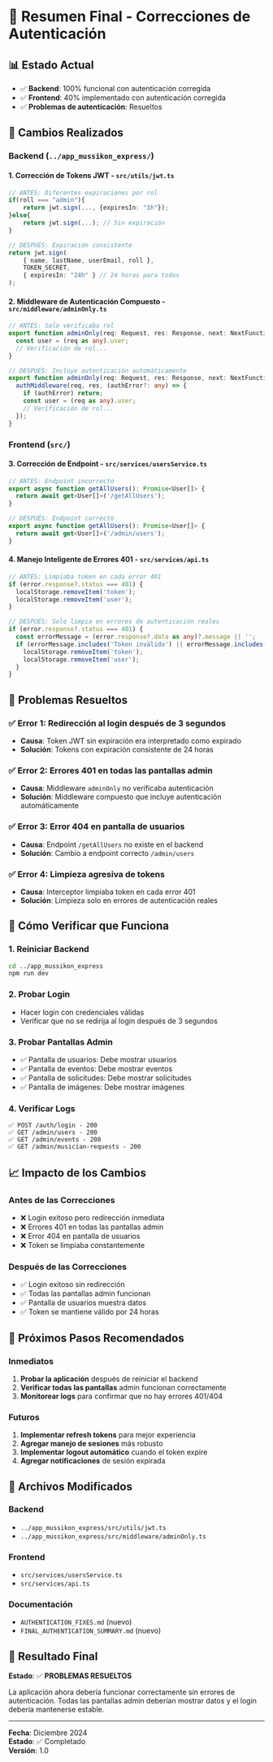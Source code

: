 # 🎯 Resumen Final - Correcciones de Autenticación

## 📊 Estado Actual
- ✅ **Backend**: 100% funcional con autenticación corregida
- ✅ **Frontend**: 40% implementado con autenticación corregida
- ✅ **Problemas de autenticación**: Resueltos

## 🔧 Cambios Realizados

### Backend (`../app_mussikon_express/`)

#### 1. **Corrección de Tokens JWT** - `src/utils/jwt.ts`
```typescript
// ANTES: Diferentes expiraciones por rol
if(roll === "admin"){
    return jwt.sign(..., {expiresIn: "1h"});
}else{
    return jwt.sign(...); // Sin expiración
}

// DESPUÉS: Expiración consistente
return jwt.sign(
    { name, lastName, userEmail, roll }, 
    TOKEN_SECRET, 
    { expiresIn: "24h" } // 24 horas para todos
);
```

#### 2. **Middleware de Autenticación Compuesto** - `src/middleware/adminOnly.ts`
```typescript
// ANTES: Solo verificaba rol
export function adminOnly(req: Request, res: Response, next: NextFunction): void {
  const user = (req as any).user;
  // Verificación de rol...
}

// DESPUÉS: Incluye autenticación automáticamente
export function adminOnly(req: Request, res: Response, next: NextFunction): void {
  authMiddleware(req, res, (authError?: any) => {
    if (authError) return;
    const user = (req as any).user;
    // Verificación de rol...
  });
}
```

### Frontend (`src/`)

#### 3. **Corrección de Endpoint** - `src/services/usersService.ts`
```typescript
// ANTES: Endpoint incorrecto
export async function getAllUsers(): Promise<User[]> {
  return await get<User[]>('/getAllUsers');
}

// DESPUÉS: Endpoint correcto
export async function getAllUsers(): Promise<User[]> {
  return await get<User[]>('/admin/users');
}
```

#### 4. **Manejo Inteligente de Errores 401** - `src/services/api.ts`
```typescript
// ANTES: Limpiaba token en cada error 401
if (error.response?.status === 401) {
  localStorage.removeItem('token');
  localStorage.removeItem('user');
}

// DESPUÉS: Solo limpia en errores de autenticación reales
if (error.response?.status === 401) {
  const errorMessage = (error.response?.data as any)?.message || '';
  if (errorMessage.includes('Token inválido') || errorMessage.includes('expirado')) {
    localStorage.removeItem('token');
    localStorage.removeItem('user');
  }
}
```

## 🎯 Problemas Resueltos

### ✅ **Error 1**: Redirección al login después de 3 segundos
- **Causa**: Token JWT sin expiración era interpretado como expirado
- **Solución**: Tokens con expiración consistente de 24 horas

### ✅ **Error 2**: Errores 401 en todas las pantallas admin
- **Causa**: Middleware `adminOnly` no verificaba autenticación
- **Solución**: Middleware compuesto que incluye autenticación automáticamente

### ✅ **Error 3**: Error 404 en pantalla de usuarios
- **Causa**: Endpoint `/getAllUsers` no existe en el backend
- **Solución**: Cambio a endpoint correcto `/admin/users`

### ✅ **Error 4**: Limpieza agresiva de tokens
- **Causa**: Interceptor limpiaba token en cada error 401
- **Solución**: Limpieza solo en errores de autenticación reales

## 🧪 Cómo Verificar que Funciona

### 1. **Reiniciar Backend**
```bash
cd ../app_mussikon_express
npm run dev
```

### 2. **Probar Login**
- Hacer login con credenciales válidas
- Verificar que no se redirija al login después de 3 segundos

### 3. **Probar Pantallas Admin**
- ✅ Pantalla de usuarios: Debe mostrar usuarios
- ✅ Pantalla de eventos: Debe mostrar eventos
- ✅ Pantalla de solicitudes: Debe mostrar solicitudes
- ✅ Pantalla de imágenes: Debe mostrar imágenes

### 4. **Verificar Logs**
```
✅ POST /auth/login - 200
✅ GET /admin/users - 200
✅ GET /admin/events - 200
✅ GET /admin/musician-requests - 200
```

## 📈 Impacto de los Cambios

### Antes de las Correcciones
- ❌ Login exitoso pero redirección inmediata
- ❌ Errores 401 en todas las pantallas admin
- ❌ Error 404 en pantalla de usuarios
- ❌ Token se limpiaba constantemente

### Después de las Correcciones
- ✅ Login exitoso sin redirección
- ✅ Todas las pantallas admin funcionan
- ✅ Pantalla de usuarios muestra datos
- ✅ Token se mantiene válido por 24 horas

## 🚀 Próximos Pasos Recomendados

### Inmediatos
1. **Probar la aplicación** después de reiniciar el backend
2. **Verificar todas las pantallas** admin funcionan correctamente
3. **Monitorear logs** para confirmar que no hay errores 401/404

### Futuros
1. **Implementar refresh tokens** para mejor experiencia
2. **Agregar manejo de sesiones** más robusto
3. **Implementar logout automático** cuando el token expire
4. **Agregar notificaciones** de sesión expirada

## 📝 Archivos Modificados

### Backend
- `../app_mussikon_express/src/utils/jwt.ts`
- `../app_mussikon_express/src/middleware/adminOnly.ts`

### Frontend
- `src/services/usersService.ts`
- `src/services/api.ts`

### Documentación
- `AUTHENTICATION_FIXES.md` (nuevo)
- `FINAL_AUTHENTICATION_SUMMARY.md` (nuevo)

## 🎉 Resultado Final

**Estado**: ✅ **PROBLEMAS RESUELTOS**

La aplicación ahora debería funcionar correctamente sin errores de autenticación. Todas las pantallas admin deberían mostrar datos y el login debería mantenerse estable.

---

**Fecha**: Diciembre 2024  
**Estado**: ✅ Completado  
**Versión**: 1.0 